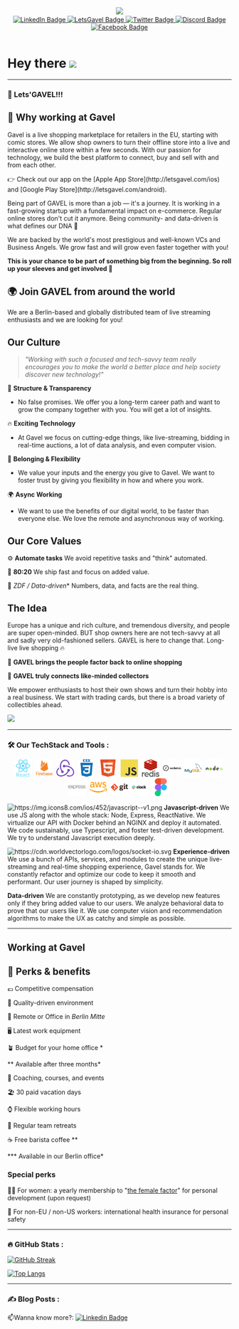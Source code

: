 <div id="header" align="center">
  <img src="https://media2.giphy.com/media/12QPz9vjTTUfuIBd9S/giphy.gif"/>
</div>

<div id="badges" align="center">
  <a href="https://www.linkedin.com/company/letsgavel/mycompany/">
    <img src="https://img.shields.io/badge/LinkedIn-blue?style=for-the-badge&logo=linkedin&logoColor=white" alt="LinkedIn Badge"/>
  </a>
  <a href="https://letsgavel.com/">
    <img src="https://img.shields.io/badge/LetsGavel-purple?style=for-the-badge&logo=LetsGavel&logoColor=white" alt="LetsGavel Badge"/>
  </a>
  <a href="https://twitter.com/lets_gavel">
    <img src="https://img.shields.io/badge/Twitter-blue?style=for-the-badge&logo=twitter&logoColor=white" alt="Twitter Badge"/>
  </a>
  <a href="https://discord.gg/t3K9EY6F">
    <img src="https://img.shields.io/badge/Discord-purple?style=for-the-badge&logo=Discord&logoColor=white" alt="Discord Badge"/>
  </a>
  <a href="https://www.facebook.com/lets.gavel">
    <img src="https://img.shields.io/badge/Facebook-blue?style=for-the-badge&logo=Facebook&logoColor=white" alt="Facebook Badge"/>
  </a>
</div>


<img src="https://komarev.com/ghpvc/?username=letsgavel&style=flat-square&color=blue" alt=""/>

<h1>
  Hey there
  <img src="https://media.giphy.com/media/hvRJCLFzcasrR4ia7z/giphy.gif" width="30px"/>
 </h1>

---

### :space_invader: Lets'GAVEL!!!

## 🙌 Why working at Gavel

Gavel is a live shopping marketplace for retailers in the EU, starting with comic stores. We allow shop owners to turn their offline store into a live and interactive online store within a few seconds. With our passion for technology, we build the best platform to connect, buy and sell with and from each other.

<aside>
👉 Check out our app on the [Apple App Store](http://letsgavel.com/ios) and [Google Play Store](http://letsgavel.com/android).
</aside>

Being part of GAVEL is more than a job — it's a journey. It is working in a fast-growing startup with a fundamental impact on e-commerce. Regular online stores don't cut it anymore. Being community- and data-driven is what defines our DNA 🤩

We are backed by the world's most prestigious and well-known VCs and Business Angels. We grow fast and will grow even faster together with you!

**This is your chance to be part of something big from the beginning. So roll up your sleeves and get involved 💪**

## 🌍 Join GAVEL from around the world

We are a Berlin-based and globally distributed team of live streaming enthusiasts and we are looking for you!

## Our Culture

> *"Working with such a focused and tech-savvy team really encourages you to make the world a better place and help society discover new technology!"*
> 


👐 **Structure & Transparency**
- No false promises. We offer you a long-term career path and want to grow the company together with you. You will get a lot of insights.

🔥 **Exciting Technology**
- At Gavel we focus on cutting-edge things, like live-streaming, bidding in real-time auctions, a lot of data analysis, and even computer vision.

🙏 **Belonging & Flexibility**
- We value your inputs and the energy you give to Gavel. We want to foster trust by giving you flexibility in how and where you work.

🌍 **Async Working**
- We want to use the benefits of our digital world, to be faster than everyone else. We love the remote and asynchronous way of working.


## Our Core Values


⚙ **Automate tasks**
We avoid repetitive tasks and "think" automated.

🚧 **80:20**
We ship fast and focus on added value.

🎯 **ZDF* / Data-driven**
Numbers, data, and facts are the real thing.


## The Idea

Europe has a unique and rich culture, and tremendous diversity, and people are super open-minded. BUT shop owners here are not tech-savvy at all and sadly very old-fashioned sellers. GAVEL is here to change that. Long-live live shopping 🔥

🤩 **GAVEL brings the people factor back to online shopping**


🥰 **GAVEL truly connects
like-minded collectors**

We empower enthusiasts to host their own shows and turn their hobby into a real business. We start with trading cards, but there is a broad variety of collectibles ahead.

 <img src="https://www.notion.so/image/https%3A%2F%2Fs3-us-west-2.amazonaws.com%2Fsecure.notion-static.com%2Fc9901d74-e15d-4ed6-b299-d5afbf0a2685%2FApp_LiveSnapshots_for_Gavels_career_Site.png?table=block&id=da47c005-f091-419e-a87a-6d2e952d1093&spaceId=91018255-de52-4429-a9a8-f9c0cf5029f0&width=2000&userId=a9f2b505-9029-4d92-b1d1-fa1f004201b9&cache=v2"/>



<!--
**letsgavel/letsgavel** is a ✨ _special_ ✨ repository because its `README.md` (this file) appears on your GitHub profile.

Here are some ideas to get you started:

- 🔭 I’m currently working on ...
- 🌱 I’m currently learning ...
- 👯 I’m looking to collaborate on ...
- 🤔 I’m looking for help with ...
- 💬 Ask me about ...
- 📫 How to reach me: ...
- 😄 Pronouns: ...
- ⚡ Fun fact: ...
-->

---

### :hammer_and_wrench: Our TechStack and Tools :

<div id="header" align="center">
  <img src="https://github.com/devicons/devicon/blob/master/icons/react/react-original-wordmark.svg" title="React" alt="React" width="40" height="40"/>&nbsp;
  <img src="https://github.com/devicons/devicon/blob/master/icons/firebase/firebase-plain-wordmark.svg" title="Firebase" alt="Firebase" width="40" height="40"/>&nbsp;
  <img src="https://github.com/devicons/devicon/blob/master/icons/redux/redux-original.svg" title="Redux" alt="Redux " width="40" height="40"/>&nbsp;
  <img src="https://github.com/devicons/devicon/blob/master/icons/css3/css3-plain-wordmark.svg"  title="CSS3" alt="CSS" width="40" height="40"/>&nbsp;
  <img src="https://github.com/devicons/devicon/blob/master/icons/html5/html5-original.svg" title="HTML5" alt="HTML" width="40" height="40"/>&nbsp;
  <img src="https://github.com/devicons/devicon/blob/master/icons/javascript/javascript-original.svg" title="JavaScript" alt="JavaScript" width="40" height="40"/>&nbsp;
  <img src="https://github.com/devicons/devicon/blob/master/icons/redis/redis-original-wordmark.svg" title="redis" alt="Redis" width="40" height="40"/>&nbsp;
  <img src="https://github.com/devicons/devicon/blob/master/icons/socketio/socketio-original-wordmark.svg" title="Socketio"  alt="Socketio" width="40" height="40"/>&nbsp;
  <img src="https://github.com/devicons/devicon/blob/master/icons/mysql/mysql-original-wordmark.svg" title="MySQL"  alt="MySQL" width="40" height="40"/>&nbsp;
  <img src="https://github.com/devicons/devicon/blob/master/icons/nodejs/nodejs-original-wordmark.svg" title="NodeJS" alt="NodeJS" width="40" height="40"/>&nbsp;
  <img src="https://github.com/devicons/devicon/blob/master/icons/express/express-original-wordmark.svg" title="express" alt="express" width="40" height="40"/>&nbsp;
  <img src="https://github.com/devicons/devicon/blob/master/icons/amazonwebservices/amazonwebservices-plain-wordmark.svg" title="AWS" alt="AWS" width="40" height="40"/>&nbsp;
  <img src="https://github.com/devicons/devicon/blob/master/icons/git/git-original-wordmark.svg" title="Git" **alt="Git" width="40" height="40"/>
  <img src="https://github.com/devicons/devicon/blob/master/icons/slack/slack-original-wordmark.svg" title="Slack" alt="Slack" width="40" height="40"/>&nbsp;
  <img src="https://github.com/devicons/devicon/blob/master/icons/figma/figma-original.svg" title="Figma" alt="Figma" width="40" height="40"/>&nbsp;
</div>


<img src="https://img.icons8.com/ios/452/javascript--v1.png" alt="https://img.icons8.com/ios/452/javascript--v1.png" width="40px" /> **Javascript-driven**
We use JS along with the whole stack: Node, Express, ReactNative. We virtualize our API with Docker behind an NGINX and deploy it automated. We code sustainably, use Typescript, and foster test-driven development. We try to understand Javascript execution deeply.


<img src="https://cdn.worldvectorlogo.com/logos/socket-io.svg" alt="https://cdn.worldvectorlogo.com/logos/socket-io.svg" width="40px" /> **Experience-driven**
We use a bunch of APIs, services, and modules to create the unique live-streaming and real-time shopping experience, Gavel stands for. We constantly refactor and optimize our code to keep it smooth and performant. Our user journey is shaped by simplicity.


**Data-driven**
We are constantly prototyping, as we develop new features only if they bring added value to our users. We analyze behavioral data to prove that our users like it. We use computer vision and recommendation algorithms to make the UX as catchy and simple as possible.

---

## Working at Gavel

## 🥳 Perks & benefits

💶 Competitive compensation

💎 Quality-driven environment

🏡 Remote or Office in *Berlin Mitte*

🖥 Latest work equipment

🪴 Budget for your home office *

** Available after three months*

🎫 Coaching, courses, and events

🏖 30 paid vacation days

⌚ Flexible working hours

🥳 Regular team retreats

☕️ Free barista coffee **

*** Available in our Berlin office*

### Special perks


👩‍💻 For women: a yearly membership to "[the female factor](https://www.femalefactor.global/)" for personal development (upon request)


🏥 For non-EU / non-US workers: international health insurance for personal safety

---

### :fire: GitHub Stats :

[![GitHub Streak](http://github-readme-streak-stats.herokuapp.com?user=Letsgavel&theme=dark&ring=B2A8EE&fire=B2A8EE&currStreakLabel=B2A8EE)](https://git.io/streak-stats)

[![Top Langs](https://github-readme-stats.vercel.app/api/top-langs/?username=letsgavel&layout=compact&theme=vision-friendly-dark)](https://github.com/anuraghazra/github-readme-stats)

---

### :writing_hand: Blog Posts :


:mailbox:Wanna know more?: [![Linkedin Badge](https://img.shields.io/badge/-GAVEL-blue?style=flat&logo=Linkedin&logoColor=white)](https://www.linkedin.com/company/letsgavel/mycompany/)
